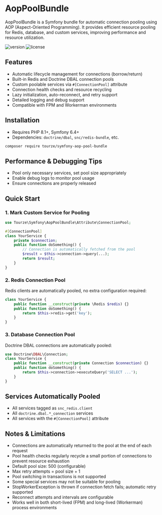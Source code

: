 # AopPoolBundle

AopPoolBundle is a Symfony bundle for automatic connection pooling using AOP (Aspect-Oriented Programming). It provides efficient resource pooling for Redis, database, and custom services, improving performance and resource utilization.

![version](https://img.shields.io/badge/version-0.0.1-blue.svg) ![license](https://img.shields.io/badge/license-MIT-green.svg)

## Features

- Automatic lifecycle management for connections (borrow/return)
- Built-in Redis and Doctrine DBAL connection pools
- Custom poolable services via `#[ConnectionPool]` attribute
- Connection health checks and resource recycling
- Lazy initialization, auto-reconnect, and retry support
- Detailed logging and debug support
- Compatible with FPM and Workerman environments

## Installation

- Requires PHP 8.1+, Symfony 6.4+
- Dependencies: `doctrine/dbal`, `snc/redis-bundle`, etc.

```bash
composer require tourze/symfony-aop-pool-bundle
```

## Performance & Debugging Tips

- Pool only necessary services, set pool size appropriately
- Enable debug logs to monitor pool usage
- Ensure connections are properly released

## Quick Start

### 1. Mark Custom Service for Pooling

```php
use Tourze\Symfony\AopPoolBundle\Attribute\ConnectionPool;

#[ConnectionPool]
class YourService {
    private $connection;
    public function doSomething() {
        // Connection is automatically fetched from the pool
        $result = $this->connection->query(...);
        return $result;
    }
}
```

### 2. Redis Connection Pool

Redis clients are automatically pooled, no extra configuration required:

```php
class YourService {
    public function __construct(private \Redis $redis) {}
    public function doSomething() {
        return $this->redis->get('key');
    }
}
```

### 3. Database Connection Pool

Doctrine DBAL connections are automatically pooled:

```php
use Doctrine\DBAL\Connection;
class YourService {
    public function __construct(private Connection $connection) {}
    public function doSomething() {
        return $this->connection->executeQuery('SELECT ...');
    }
}
```

## Services Automatically Pooled

- All services tagged as `snc_redis.client`
- All `doctrine.dbal.*_connection` services
- All services with the `#[ConnectionPool]` attribute

## Notes & Limitations

- Connections are automatically returned to the pool at the end of each request
- Pool health checks regularly recycle a small portion of connections to prevent resource exhaustion
- Default pool size: 500 (configurable)
- Max retry attempts = pool size + 1
- Pool switching in transactions is not supported
- Some special services may not be suitable for pooling
- StopWorkerException is thrown if connection fetch fails; automatic retry supported
- Reconnect attempts and intervals are configurable
- Works well in both short-lived (FPM) and long-lived (Workerman) process environments
